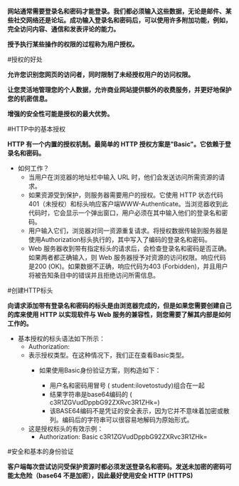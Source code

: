 **网站通常需要登录名和密码才能登录。我们都必须输入这些数据，无论是邮件、某些社交网络还是论坛。成功输入登录名和密码后，可以使用许多附加功能，例如，完全访问内容、通信和发表评论的能力。**

**授予执行某些操作的权限的过程称为用户授权。**

#授权的好处

**允许您识别您网页的访问者，同时限制了未经授权用户的访问权限。**

**让您灵活地管理您的个人数据，允许商业网站提供额外的收费服务，并更好地保护您的机密信息。**

**增强的安全性可能是授权的最大优势。**

#HTTP中的基本授权

**HTTP 有一个内置的授权机制。最简单的 HTTP 授权方案是"Basic"。它依赖于登录名和密码。**

* 如何工作？
  * 当用户在浏览器的地址栏中输入 URL 时，他们会发送访问所需资源的请求。
  * 如果资源受到保护，则服务器需要用户的授权。它使用 HTTP 状态代码401（未授权）和标头响应客户端WWW-Authenticate。当浏览器收到此代码时，它会显示一个弹出窗口，用户必须在其中输入他们的登录名和密码。
  * 用户输入它们，浏览器对同一资源重复请求。将授权数据传输到服务器是使用Authorization标头执行的，其中写入了编码的登录名和密码。
  * Web 服务器收到带有指定标头的请求后，会检查登录名和密码是否正确。如果两者都正确输入，则 Web 服务器授予对资源的访问权限。响应代码是200 (OK)。如果数据不正确，响应代码为403 (Forbidden)，并且用户将被告知条目中的错误并且拒绝访问所需信息。

#创建HTTP标头

**向请求添加带有登录名和密码的标头是由浏览器完成的，但是如果您需要创建自己的库来使用 HTTP 以实现软件与 Web 服务的兼容性，则您需要了解其内部是如何工作的。**

* 基本授权的标头语法如下所示：
  * Authorization: <type> <credentials>
  * <type>表示授权类型。在这种情况下，我们正在查看Basic类型。
    * 如果使用Basic身份验证方案，<credentials>则构造如下：
      * 用户名和密码用冒号 ( student:ilovetostudy)组合在一起
      * 结果字符串是base64编码的 ( c3R1ZGVudDppbG92ZXRvc3R1ZHk=)
      * 该BASE64编码不是凭证的安全表示，因为它并不意味着加密或散列。编码后的字符串可以很容易地解码为原始形式。
  * 这是授权标头的有效示例：
    * Authorization: Basic c3R1ZGVudDppbG92ZXRvc3R1ZHk=

#安全和基本的身份验证

**客户端每次尝试访问受保护资源时都必须发送登录名和密码。发送未加密的密码可能太危险（base64 不是加密），因此最好使用安全 HTTP (HTTPS)**

















